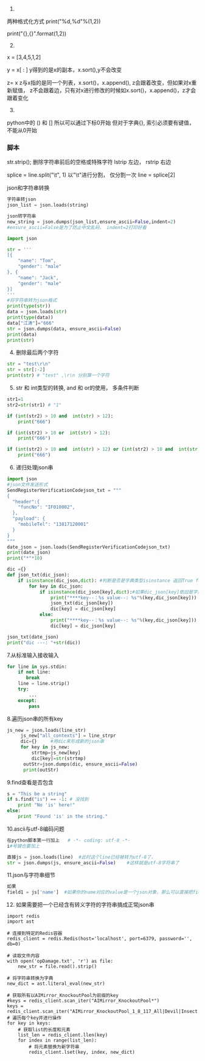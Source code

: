 1.

两种格式化方式
print("%d,%d"%(1,2))

print("{},{}".format(1,2))

2.

x = [3,4,5,1,2]

y = x[ : ]     y得到的是x的副本，x.sort(),y不会改变

z= x  		z与x指的是同一个列表，x.sort()，x.append(), z会跟着改变，但如果对x重新赋值， z不会跟着边，只有对x进行修改的时候如x.sort()，x.append()，z才会跟着变化

3.

python中的 () 和 [] 所以可以通过下标0开始
但对于字典{}, 索引必须要有键值，不能从0开始

### 脚本

str.strip(); 删除字符串前后的空格或特殊字符
lstrip 左边， rstrip 右边

splice = line.split("\t", 1)  以"\t"进行分割， 仅分割一次
line = splice[2]

json和字符串转换

~~~python
字符串转json
json_list = json.loads(string)

json转字符串
new_string = json.dumps(json_list,ensure_ascii=False,indent=2)
#ensure_ascii=False是为了防止中文乱码， indent=2打印好看

import json

str = '''
[{
    "name": "Tom",
    "gender": "male"
}, {
    "name": "Jack",
    "gender": "male"   
}]
'''
#将字符串转为json格式
print(type(str))
data = json.loads(str)
print(type(data))
data["江涛"]="666"
str = json.dumps(data, ensure_ascii=False)
print(data)
print(str)

~~~

4. 删除最后两个字符

~~~python
str = "test\r\n"
str = str[:-2]
print(str) # "test" ,\r\n 分别算一个字符
~~~

5.  str 和 int类型的转换, and 和 or的使用， 多条件判断

~~~python
str1=1
str2=str(str1) # "1"

if (int(str2) > 10 and  int(str) > 12):
    print("666")

if (int(str2) > 10 or  int(str) > 12):
    print("666")

if (int(str2) > 10 and  int(str) > 12) or (int(str2) > 10 and  int(str) > 12):
    print("666")
~~~

6. 递归处理json串

~~~python
import json
#json文件发送形式
SendRegisterVerificationCodejson_txt = """
{
  "header":{
    "funcNo": "IF010002",
  },
  "payload": {
    "mobileTel": "13817120001"
  }
}
"""
date_json = json.loads(SendRegisterVerificationCodejson_txt)
print(date_json)
print("*"*10)

dic ={}
def json_txt(dic_json):
    if isinstance(dic_json,dict): #判断是否是字典类型isinstance 返回True false
        for key in dic_json:
            if isinstance(dic_json[key],dict):#如果dic_json[key]依旧是字典类型
                print("****key--：%s value--: %s"%(key,dic_json[key]))
                json_txt(dic_json[key])
                dic[key] = dic_json[key]
            else:
                print("****key--：%s value--: %s"%(key,dic_json[key]))
                dic[key] = dic_json[key]

json_txt(date_json)
print("dic ---: "+str(dic))
~~~

7.从标准输入接收输入

~~~python
for line in sys.stdin:
    if not line:
       break
    line = line.strip()
    try:
        ...
    except:
        pass

~~~

8.遍历json串的所有key

~~~python
js_new = json.loads(line_str)
     js_new["all_contexts"] = line_strpr
     dic={}		#用dic来形成新的json串
     for key in js_new:
         strtmp=js_new[key]
         dic[key]=str(strtmp)
      outStr=json.dumps(dic, ensure_ascii=False)
      print(outStr)

~~~

9.find查看是否包含

~~~python
s = "This be a string"
if s.find("is") == -1: # 没找到
    print "No 'is' here!"
else:
    print "Found 'is' in the string."
~~~

10.ascii与utf-8编码问题

~~~python
在python脚本第一行加上   # -*- coding: utf-8 -*-
i#号键也要加上

直接js = json.loads(line)  #此时这个line已经被转为utf-8了，
str = json.dumps(js, ensure_ascii=False)	#这样就是utf-8字符串了

~~~

11.json与字符串细节

~~~python
如果
field1 = js['name']  #如果你的name对应的value是一个json对象，那么可以直接把field1当成json对象使用， 否则必须把field1转化为json对象才可以进一步解析field1中的子字段
~~~

12. 如果需要把一个已经含有转义字符的字符串搞成正常json串

~~~
import redis
import ast

# 连接到特定的Redis容器
redis_client = redis.Redis(host='localhost', port=6379, password='', db=0)

# 读取文件内容
with open('opDamage.txt', 'r') as file:
    new_str = file.read().strip()

# 将字符串转换为字典
new_dict = ast.literal_eval(new_str)

# 获取所有以AIMirror_KnockoutPool为前缀的key
#keys = redis_client.scan_iter("AIMirror_KnockoutPool*")
keys = redis_client.scan_iter("AIMirror_KnockoutPool_1_8_117_All|Devil|Insect|Mutant|Neutral|Wild_Devil|Wild")
# 遍历每个key并进行操作
for key in keys:
    # 获取list的长度和元素
    list_len = redis_client.llen(key)
    for index in range(list_len):
        # 将元素替换为新字符串
        redis_client.lset(key, index, new_dict)
~~~

